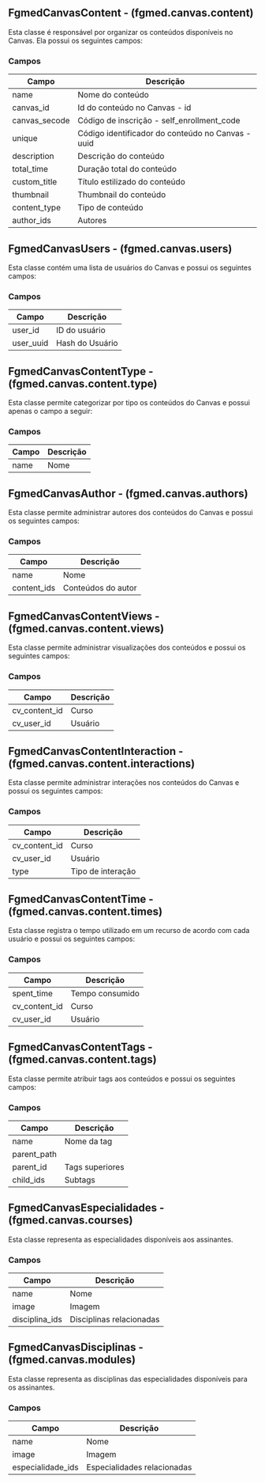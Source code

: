 ## FgmedCanvasContent - (fgmed.canvas.content)
Esta classe é responsável por organizar os conteúdos disponíveis no Canvas. Ela possui os seguintes campos:

### Campos
| Campo | Descrição |
|-------|-----------|
| name | Nome do conteúdo |
| canvas_id | Id do conteúdo no Canvas - id |
| canvas_secode | Código de inscrição - self_enrollment_code |
| unique | Código identificador do conteúdo no Canvas - uuid |
| description | Descrição do conteúdo |
| total_time | Duração total do conteúdo |
| custom_title | Título estilizado do conteúdo |
| thumbnail | Thumbnail do conteúdo |
| content_type | Tipo de conteúdo |
| author_ids | Autores |


## FgmedCanvasUsers - (fgmed.canvas.users)
Esta classe contém uma lista de usuários do Canvas e possui os seguintes campos:

### Campos
| Campo | Descrição |
|-------|-----------|
| user_id | ID do usuário |
| user_uuid | Hash do Usuário |


## FgmedCanvasContentType - (fgmed.canvas.content.type)
Esta classe permite categorizar por tipo os conteúdos do Canvas e possui apenas o campo a seguir:

### Campos
| Campo | Descrição |
|-------|-----------|
| name | Nome |


## FgmedCanvasAuthor - (fgmed.canvas.authors)
Esta classe permite administrar autores dos conteúdos do Canvas e possui os seguintes campos:

### Campos
| Campo | Descrição |
|-------|-----------|
| name | Nome |
| content_ids | Conteúdos do autor |


## FgmedCanvasContentViews - (fgmed.canvas.content.views)
Esta classe permite administrar visualizações dos conteúdos e possui os seguintes campos:

### Campos
| Campo | Descrição |
|-------|-----------|
| cv_content_id | Curso |
| cv_user_id | Usuário |


## FgmedCanvasContentInteraction - (fgmed.canvas.content.interactions)
Esta classe permite administrar interações nos conteúdos do Canvas e possui os seguintes campos:

### Campos
| Campo | Descrição |
|-------|-----------|
| cv_content_id | Curso |
| cv_user_id | Usuário |
| type | Tipo de interação |


## FgmedCanvasContentTime - (fgmed.canvas.content.times)
Esta classe registra o tempo utilizado em um recurso de acordo com cada usuário e possui os seguintes campos:

### Campos
| Campo | Descrição |
|-------|-----------|
| spent_time | Tempo consumido |
| cv_content_id | Curso |
| cv_user_id | Usuário |


## FgmedCanvasContentTags - (fgmed.canvas.content.tags)
Esta classe permite atribuir tags aos conteúdos e possui os seguintes campos:

### Campos
| Campo | Descrição |
|-------|-----------|
| name | Nome da tag |
| parent_path |  |
| parent_id | Tags superiores |
| child_ids | Subtags |


## FgmedCanvasEspecialidades - (fgmed.canvas.courses)
Esta classe representa as especialidades disponíveis aos assinantes.

### Campos
| Campo | Descrição |
|-------|-----------|
| name | Nome |
| image | Imagem |
| disciplina_ids | Disciplinas relacionadas |


## FgmedCanvasDisciplinas - (fgmed.canvas.modules)
Esta classe representa as disciplinas das especialidades disponíveis para os assinantes.

### Campos
| Campo | Descrição |
|-------|-----------|
| name | Nome |
| image | Imagem |
| especialidade_ids | Especialidades relacionadas |

